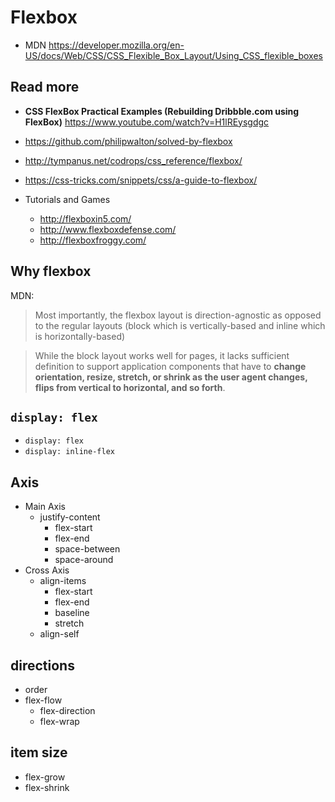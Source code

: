 # Flexbox

- MDN https://developer.mozilla.org/en-US/docs/Web/CSS/CSS_Flexible_Box_Layout/Using_CSS_flexible_boxes

## Read more
- **CSS FlexBox Practical Examples (Rebuilding Dribbble.com using FlexBox)** https://www.youtube.com/watch?v=H1lREysgdgc

- https://github.com/philipwalton/solved-by-flexbox

- http://tympanus.net/codrops/css_reference/flexbox/
- https://css-tricks.com/snippets/css/a-guide-to-flexbox/

- Tutorials and Games
  - http://flexboxin5.com/
  - http://www.flexboxdefense.com/
  - http://flexboxfroggy.com/

## Why flexbox

MDN:
> Most importantly, the flexbox layout is direction-agnostic as opposed to the regular layouts (block which is vertically-based and inline which is horizontally-based)

> While the block layout works well for pages, it lacks sufficient definition to support application components that have to **change orientation, resize, stretch, or shrink as the user agent changes, flips from vertical to horizontal, and so forth**.

## `display: flex`
- `display: flex`
- `display: inline-flex`

## Axis
- Main Axis
  - justify-content
    - flex-start
    - flex-end
    - space-between
    - space-around
- Cross Axis
  - align-items
    - flex-start
    - flex-end
    - baseline
    - stretch
  - align-self

## directions
- order
- flex-flow
  - flex-direction
  - flex-wrap

## item size
- flex-grow
- flex-shrink
